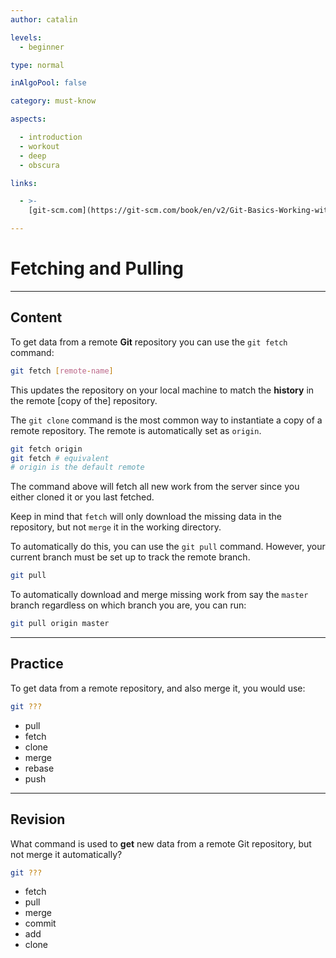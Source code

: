 ```yaml
---
author: catalin

levels:
  - beginner

type: normal

inAlgoPool: false

category: must-know

aspects:

  - introduction
  - workout
  - deep
  - obscura

links:

  - >-
    [git-scm.com](https://git-scm.com/book/en/v2/Git-Basics-Working-with-Remotes#Fetching-and-Pulling-from-Your-Remotes){website}

---
```

# Fetching and Pulling

---
## Content

To get data from a remote **Git** repository you can use the `git fetch` command:
```bash
git fetch [remote-name]
```

This updates the repository on your local machine to match the **history** in the remote [copy of the] repository.

The `git clone` command is the most common way to instantiate a copy of a remote repository.  The remote is automatically set as `origin`.

```bash
git fetch origin
git fetch # equivalent
# origin is the default remote
```
The command above will fetch all new work from the server since you either cloned it or you last fetched.

Keep in mind that `fetch` will only download the missing data in the repository, but not `merge` it in the working directory.

To automatically do this, you can use the `git pull` command. However, your current branch must be set up to track the remote branch.
```bash
git pull
```

To automatically download and merge missing work from say the `master` branch regardless on which branch you are, you can run:
```bash
git pull origin master
```

---
## Practice

To get data from a remote repository, and also merge it, you would use:
```bash
git ???
```

* pull
* fetch
* clone
* merge
* rebase
* push

---
## Revision

What command is used to **get** new data from a remote Git repository, but not merge it automatically?

```bash
git ???
```

* fetch
* pull
* merge
* commit
* add
* clone
 
 
 
